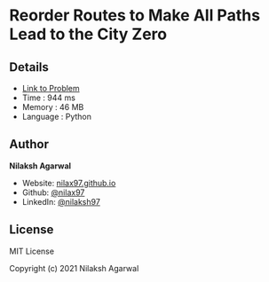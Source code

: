 # Reorder Routes to Make All Paths Lead to the City Zero


## Details

* [Link to Problem](https://leetcode.com/problems/reorder-routes-to-make-all-paths-lead-to-the-city-zero/)
* Time : 944 ms
* Memory : 46 MB
* Language : Python

## Author

**Nilaksh Agarwal**

* Website: [nilax97.github.io](https://nilax97.github.io/)
* Github: [@nilax97](https://github.com/nilax97)
* LinkedIn: [@nilaksh97](https://linkedin.com/in/nilaksh97)

## License

MIT License

Copyright (c) 2021 Nilaksh Agarwal
